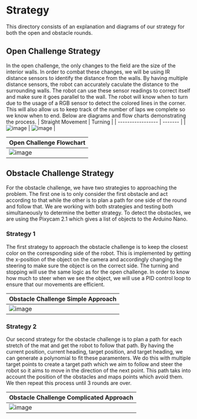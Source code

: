 Strategy
====

This directory consists of an explanation and diagrams of our strategy for both the open and obstacle rounds.

## Open Challenge Strategy

In the open challenge, the only changes to the field are the size of the interior walls. In order to combat these changes, we will be using IR distance sensors to identify the distance from the walls. By having multiple distance sensors, the robot can accurately caculate the distance to the surrounding walls. The robot can use these sensor readings to correct itself and make sure it goes parallel to the wall. The robot will know when to turn due to the usage of a RGB sensor to detect the colored lines in the corner. This will also allow us to keep track of the number of laps we complete so we know when to end. Below are diagrams and flow charts demonstrating the process.
| Straight Movement | Turning |
| ----------------- | ------- |
| ![image](https://github.com/VedantGithub123/WRO-2023-FE/assets/112735969/53158008-50e9-43d2-a8da-e41560a97f00) | ![image](https://github.com/VedantGithub123/WRO-2023-FE/assets/112735969/22a1995e-1c62-4540-9e58-ad45c3a5c97a) |

| Open Challenge Flowchart |
| ------------------------ |
| ![image](https://github.com/VedantGithub123/WRO-2023-FE/assets/112735969/2448b1ec-511b-4f77-8bc3-528df8e6e0b6) |

## Obstacle Challenge Strategy

For the obstacle challenge, we have two strategies to approaching the problem. The first one is to only consider the first obstacle and act according to that while the other is to plan a path for one side of the round and follow that. We are working with both strategies and testing both simultaneously to determine the better strategy. To detect the obstacles, we are using the Pixycam 2.1 which gives a list of objects to the Arduino Nano.

### Strategy 1

The first strategy to approach the obstacle challenge is to keep the closest color on the corresponding side of the robot. This is implemented by getting the x-position of the object on the camera and accordingly changing the steering to make sure the object is on the correct side. The turning and stopping will use the same logic as for the open challenge. In order to know how much to steer when we see the object, we will use a PID control loop to ensure that our movements are efficient.

| Obstacle Challenge Simple Approach |
| ---------------------------------- |
| ![image](https://github.com/VedantGithub123/WRO-2023-FE/assets/112735969/a151bb18-8517-4f28-9d21-015ce52a3ff2) |

### Strategy 2

Our second strategy for the obstacle challenge is to plan a path for each stretch of the mat and get the robot to follow that path. By having the current position, current heading, target position, and target heading, we can generate a polynomial to fit these paramenters. We do this with multiple target points to create a target path which we aim to follow and steer the robot so it aims to move in the direction of the next point. This path taks into account the position of the obstacles and maps points which avoid them. We then repeat this process until 3 rounds are over. 

| Obstacle Challenge Complicated Approach |
| ---------------------------------- |
| ![image](https://github.com/VedantGithub123/WRO-2023-FE/assets/112735969/36173d42-eb99-45da-80e0-ce6af80726a3) |